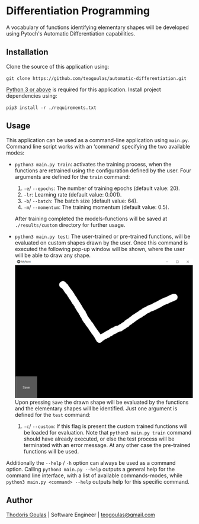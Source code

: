 # Differentiation Programming
A vocabulary of functions identifying elementary shapes will be developed using Pytoch's Automatic Differentiation capabilities.

## Installation
Clone the source of this application using: 

`git clone https://github.com/teogoulas/automatic-differentiation.git`

[Python 3 or above](https://www.python.org/getit/) is required for this application.
Install project dependencies using:

`pip3 install -r ./requirements.txt`

## Usage
This application can be used as a command-line application using `main.py`. Command line script works with an ‘command’ 
specifying the two available modes:
* `python3 main.py train`: activates the training process, when the functions are retrained using the configuration 
defined by the user. Four arguments are defined for the `train` command:  
    1. `-e`/ `--epochs`: The number of training epochs (default value: 20).
    2. `-lr`: Learning rate (default value: 0.001).
    3. `-b`/ `--batch`: The batch size (default value: 64).
    4. `-m`/ `--momentum`: The training momentum (default value: 0.5).

    After training completed the models-functions will be saved at `./results/custom` directory for further usage.
    
* `python3 main.py test`: The user-trained or pre-trained functions, will be evaluated on custom shapes drawn by the user.
Once this command is executed the following pop-up window will be shown, where the user will be able to draw any shape.
![alt text](data/draw.PNG)
Upon pressing `Save` the drawn shape will be evaluated by the functions and the elementary shapes will be identified.
    Just one argument is defined for the `test` command:  
    1. `-c`/ `--custom`: If this flag is present the custom trained functions will be loaded for evaluation. 
    Note that `python3 main.py train` command should have already executed, or else the test process will be terminated 
    with an error message. At any other case the pre-trained functions will be used.


Additionally the `--help` / `-h` option can always be used as a command option. Calling `python3 main.py --help` outputs
a general help for the command line interface, with a list of available commands-modes, while `python3 main.py <command> --help`
outputs help for this specific command.

## Author
[Thodoris Goulas](https://github.com/teogoulas) | Software Engineer | [teogoulas@gmail.com](mailto:teogoulas@gmail.com)
